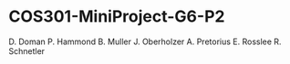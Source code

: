 COS301-MiniProject-G6-P2
========================
D. Doman
P. Hammond
B. Muller
J. Oberholzer
A. Pretorius
E. Rosslee
R. Schnetler
